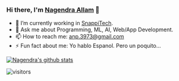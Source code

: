 ### Hi there, I'm <a href="https://nagi1998.github.io">Nagendra Allam</a> 👋

- 🔭 I’m currently working in <a href="https://snappi.tech">SnappiTech</a>. 
- 💬 Ask me about Programming, ML, AI, Web/App Development.
- 📫 How to reach me: anp.3973@gmail.com
- ⚡ Fun fact about me: Yo hablo Espanol. Pero un poquito...

<p align="center">
  
<a href="https://github.com/nagi19998/github-readme-stats"><img align="center" src="https://github-readme-stats.vercel.app/api?username=nagi1998&show_icons=true&include_all_commits=true&theme=buefy&hide_border=true" alt="Nagendra's github stats" /></a>
  
![visitors](https://visitor-badge.laobi.icu/badge?page_id=nagi1998.nagi1998)
  
  </p>



